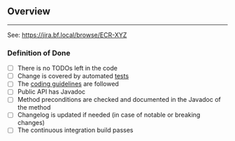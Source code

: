 ## Overview
<!-- Please describe your changes here and list any open questions you might have. -->

---
See: https://jira.bf.local/browse/ECR-XYZ

### Definition of Done

- [ ] There is no TODOs left in the code
- [ ] Change is covered by automated [tests](https://github.com/exonum/exonum-java-binding/blob/master/CONTRIBUTING.md#tests)
- [ ] The [coding guidelines](https://github.com/exonum/exonum-java-binding/blob/master/CONTRIBUTING.md#the-code-style) are followed
- [ ] Public API has Javadoc
- [ ] Method preconditions are checked and documented in the Javadoc of the method
- [ ] Changelog is updated if needed (in case of notable or breaking changes)
- [ ] The continuous integration build passes
